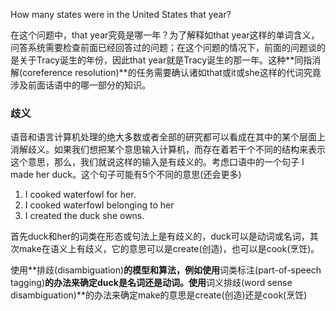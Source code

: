 How many states were in the United States that year?

在这个问题中，that year究竟是哪一年？为了解释如that year这样的单词含义，问答系统需要检查前面已经回答过的问题；在这个问题的情况下，前面的问题谈的是关于Tracy诞生的年份，因此that year就是Tracy诞生的那一年。这种**同指消解(coreference resolution)**的任务需要确认诸如that或it或she这样的代词究竟涉及前面话语中的哪一部分的知识。

### 歧义

语音和语言计算机处理的绝大多数或者全部的研究都可以看成在其中的某个层面上消解歧义。如果我们想把某个意思输入计算机，而存在着若干个不同的结构来表示这个意思，那么，我们就说这样的输入是有歧义的。考虑口语中的一个句子 I made her duck。这个句子可能有5个不同的意思(还会更多)

1. I cooked waterfowl for her.
2. I cooked waterfowl belonging to her
3. I created the duck she owns.

首先duck和her的词类在形态或句法上是有歧义的，duck可以是动词或名词，其次make在语义上有歧义，它的意思可以是create(创造)，也可以是cook(烹饪)。

使用**排歧(disambiguation)**的模型和算法，例如使用**词类标注(part-of-speech tagging)**的办法来确定duck是名词还是动词。使用**词义排歧(word sense disambiguation)**的办法来确定make的意思是create(创造)还是cook(烹饪)

